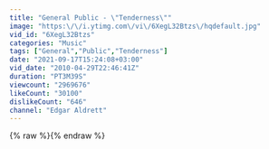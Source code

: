 ```yaml
---
title: "General Public - \"Tenderness\""
image: "https:\/\/i.ytimg.com\/vi\/6XegL32Btzs\/hqdefault.jpg"
vid_id: "6XegL32Btzs"
categories: "Music"
tags: ["General","Public","Tenderness"]
date: "2021-09-17T15:24:08+03:00"
vid_date: "2010-04-29T22:46:41Z"
duration: "PT3M39S"
viewcount: "2969676"
likeCount: "30100"
dislikeCount: "646"
channel: "Edgar Aldrett"
---
```

{% raw %}{% endraw %}
